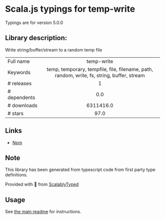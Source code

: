 
# Scala.js typings for temp-write

Typings are for version 5.0.0

## Library description:
Write string/buffer/stream to a random temp file

|                    |                 |
| ------------------ | :-------------: |
| Full name          | temp-write |
| Keywords           | temp, temporary, tempfile, file, filename, path, random, write, fs, string, buffer, stream |
| # releases         | 1 |
| # dependents       | 0.0 |
| # downloads        | 6311416.0 |
| # stars            | 97.0 |

## Links
- [Npm](https://www.npmjs.com/package/temp-write)
    


## Note
This library has been generated from typescript code from first party type definitions.

Provided with :purple_heart: from [ScalablyTyped](https://github.com/oyvindberg/ScalablyTyped)

## Usage
See [the main readme](../../readme.md) for instructions.


